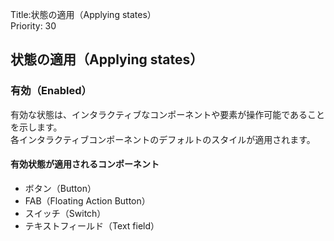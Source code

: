 Title:状態の適用（Applying states）  
Priority: 30

## 状態の適用（Applying states）  

### 有効（Enabled）
有効な状態は、インタラクティブなコンポーネントや要素が操作可能であることを示します。  
各インタラクティブコンポーネントのデフォルトのスタイルが適用されます。  

#### 有効状態が適用されるコンポーネント
 - ボタン（Button）
 - FAB（Floating Action Button）
 - スイッチ（Switch）
 - テキストフィールド（Text field）
